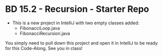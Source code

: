# BD 15.2 - Recursion - Starter Repo
- This is a new project in IntelliJ with two empty classes added:  
   - FibonacciLoop.java 
   - FibonacciRecursion.java
   
You simply need to pull down this project and open it in IntelliJ to be ready for this Code-Along. See you in class!
